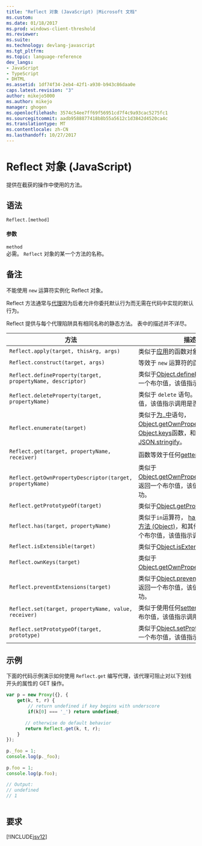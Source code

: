```yaml
---
title: "Reflect 对象 (JavaScript) |Microsoft 文档"
ms.custom: 
ms.date: 01/18/2017
ms.prod: windows-client-threshold
ms.reviewer: 
ms.suite: 
ms.technology: devlang-javascript
ms.tgt_pltfrm: 
ms.topic: language-reference
dev_langs:
- JavaScript
- TypeScript
- DHTML
ms.assetid: 1df74f34-2eb4-42f1-a930-b943c86daa0e
caps.latest.revision: "3"
author: mikejo5000
ms.author: mikejo
manager: ghogen
ms.openlocfilehash: 3574c54ee7ff69f56951cd7f4c9a93cac5275fc1
ms.sourcegitcommit: aadb9588877418b8b55a5612c1d3842d4520ca4c
ms.translationtype: MT
ms.contentlocale: zh-CN
ms.lasthandoff: 10/27/2017
---
```

# <a name="reflect-object-javascript"></a>Reflect 对象 (JavaScript)
提供在截获的操作中使用的方法。  
  
## <a name="syntax"></a>语法  
  
```  
Reflect.[method]  
```  
  
#### <a name="parameters"></a>参数  
 `method`  
 必需。 `Reflect` 对象的某一个方法的名称。  
  
## <a name="remarks"></a>备注  
 不能使用 `new` 运算符实例化 Reflect 对象。  
  
 Reflect 方法通常与[代理](../../javascript/reference/proxy-object-javascript.md)因为后者允许你委托默认行为而无需在代码中实现的默认行为。  
  
 Reflect 提供与每个代理陷阱具有相同名称的静态方法。 表中的描述并不详尽。  
  
|方法|描述|  
|------------|-----------------|  
|`Reflect.apply(target, thisArg, args)`|类似于[应用](../../javascript/reference/apply-method-function-javascript.md)的函数对象的方法。|  
|`Reflect.construct(target, args)`|等效于 `new` 运算符的函数。|  
|`Reflect.defineProperty(target, propertyName, descriptor)`|类似于[Object.defineProperty](../../javascript/reference/object-defineproperty-function-javascript.md)。 返回一个布尔值，该值指示调用是否成功。|  
|`Reflect.deleteProperty(target, propertyName)`|类似于 `delete` 语句。 返回一个布尔值，该值指示调用是否成功。|  
|`Reflect.enumerate(target)`|类似于[为..中](../../javascript/reference/for-dot-dot-dot-in-statement-javascript.md)语句， [Object.getOwnPropertySymbols](../../javascript/reference/object-getownpropertysymbols-function-javascript.md)， [Object.keys](../../javascript/reference/object-keys-function-javascript.md)函数，和[JSON.stringify](../../javascript/reference/json-stringify-function-javascript.md)。|  
|`Reflect.get(target, propertyName, receiver)`|函数等效于任何[getter](../../javascript/creating-objects-javascript.md)属性。|  
|`Reflect.getOwnPropertyDescriptor(target, propertyName)`|类似于[Object.getOwnPropertyDescriptor](../../javascript/reference/object-getownpropertydescriptor-function-javascript.md)。 返回一个布尔值，该值指示调用是否成功。|  
|`Reflect.getPrototypeOf(target)`|类似于[Object.getPrototypeOf](../../javascript/reference/object-getprototypeof-function-javascript.md)。|  
|`Reflect.has(target, propertyName)`|类似于`in`运算符， [hasOwnProperty 方法 (Object)](../../javascript/reference/hasownproperty-method-object-javascript.md)，和其他方法。 返回一个布尔值，该值指示调用是否成功。|  
|`Reflect.isExtensible(target)`|类似于[Object.isExtensible](../../javascript/reference/object-isextensible-function-javascript.md)。|  
|`Reflect.ownKeys(target)`|类似于[Object.getOwnPropertyNames](../../javascript/reference/object-getownpropertynames-function-javascript.md)。|  
|`Reflect.preventExtensions(target)`|类似于[Object.preventExtensions](../../javascript/reference/object-preventextensions-function-javascript.md)。 返回一个布尔值，该值指示调用是否成功。|  
|`Reflect.set(target, propertyName, value, receiver)`|类似于使用任何[setter](../../javascript/creating-objects-javascript.md)属性。 返回一个布尔值，该值指示调用是否成功。|  
|`Reflect.setPrototypeOf(target, prototype)`|类似于[Object.setPrototypeOf](../../javascript/reference/object-setprototypeof-function-javascript.md)。 返回一个布尔值，该值指示调用是否成功。|  
  
## <a name="example"></a>示例  
 下面的代码示例演示如何使用 `Reflect.get` 编写代理，该代理可阻止对以下划线开头的属性的 GET 操作。  
  
```JavaScript  
var p = new Proxy({}, {  
    get(k, t, r) {  
        // return undefined if key begins with underscore  
        if(k[0] === '_') return undefined;  
  
       // otherwise do default behavior  
       return Reflect.get(k, t, r);  
    }  
});  
  
p._foo = 1;  
console.log(p._foo);  
  
p.foo = 1;  
console.log(p.foo);  
  
// Output:  
// undefined  
// 1  
  
```  
  
## <a name="requirements"></a>要求  
 [!INCLUDE[jsv12](../../javascript/reference/includes/jsv12-md.md)]
